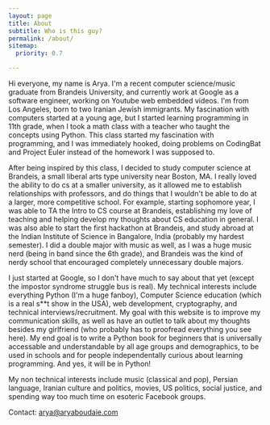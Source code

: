 ```yaml
---
layout: page
title: About
subtitle: Who is this guy?
permalink: /about/
sitemap:
  priority: 0.7

---
```


Hi everyone, my name is Arya. I'm a recent computer science/music graduate from Brandeis University, and currently work at Google as a software engineer, working on Youtube web embedded videos. I'm from Los Angeles, born to two Iranian Jewish immigrants. My fascination with computers started at a young age, but I started learning programming in 11th grade, when I took a math class with a teacher who taught the concepts using Python. This class started my fascination with programming, and I was immediately hooked, doing problems on CodingBat and Project Euler instead of the homework I was supposed to. 

After being inspired by this class, I decided to study computer science at Brandeis, a small liberal arts type university near Boston, MA. I really loved the ability to do cs at a smaller university, as it allowed me to establish relationships with professors, and do things that I wouldn't be able to do at a larger, more competitive school. For example, starting sophomore year, I was able to TA the Intro to CS course at Brandeis, establishing my love of teaching and helping develop my thoughts about CS education in general. I was also able to start the first hackathon at Brandeis, and study abroad at the Indian Institute of Science in Bangalore, India (probably my hardest semester). I did a double major with music as well, as I was a huge music nerd (being in band since the 6th grade), and Brandeis was the kind of nerdy school that encouraged completely unnecessary double majors. 

I just started at Google, so I don't have much to say about that yet (except the impostor syndrome struggle bus is real). My technical interests include everything Python (I'm a huge fanboy), Computer Science education (which is a real s**t show in the USA), web development, cryptography, and technical interviews/recruitment. My goal with this website is to improve my communication skills, as well as have an outlet to talk about my thoughts besides my girlfriend (who probably has to proofread everything you see here). My end goal is to write a Python book for beginners that is universally accessable and understandable by all age groups and demographics, to be used in schools and for people independentally curious about learning programming. And yes, it will be in Python!

My non technical interests include music (classical and pop), Persian language, Iranian culture and politics, movies, US politics, social justice, and spending way too much time on esoteric Facebook groups. 

Contact: arya@aryaboudaie.com